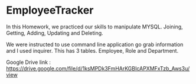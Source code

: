 # EmployeeTracker

In this Homework, we practiced our skills to manipulate MYSQL. Joining, Getting, Adding, Updating and Deleting.

We were instructed to use command line application go grab information and I used inquirer. This has 3 tables. Employee, Role and Department.

Google Drive link : https://drive.google.com/file/d/1ksMPDk3FmHArKGBIcAPXMFxTzb_Aws3u/view